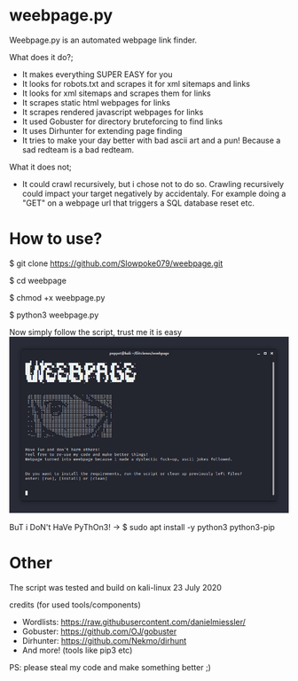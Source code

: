# weebpage.py
Weebpage.py is an automated webpage link finder.


What does it do?;
- It makes everything SUPER EASY for you
- It looks for robots.txt and scrapes it for xml sitemaps and links
- It looks for xml sitemaps and scrapes them for links
- It scrapes static html webpages for links
- It scrapes rendered javascript webpages for links
- It used Gobuster for directory bruteforcing to find links
- It uses Dirhunter for extending page finding
- It tries to make your day better with bad ascii art and a pun! Because a sad redteam is a bad redteam.


What it does not;
- It could crawl recursively, but i chose not to do so. Crawling recursively could impact your target negatively by accidentaly. For example doing a "GET" on a webpage url that triggers a SQL database reset etc.



# How to use?

$ git clone https://github.com/Slowpoke079/weebpage.git

$ cd weebpage

$ chmod +x weebpage.py

$ python3 weebpage.py


Now simply follow the script, trust me it is easy
![github-small](https://github.com/Slowpoke079/weebpage/blob/master/image.png)


BuT i DoN't HaVe PyThOn3! -> $ sudo apt install -y python3 python3-pip



# Other
The script was tested and build on kali-linux 23 July 2020


credits (for used tools/components)
- Wordlists:  https://raw.githubusercontent.com/danielmiessler/
- Gobuster:  https://github.com/OJ/gobuster
- Dirhunter:  https://github.com/Nekmo/dirhunt
- And more! (tools like pip3 etc)


PS: please steal my code and make something better ;)
